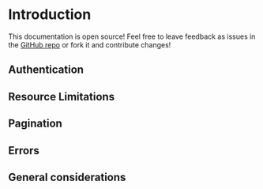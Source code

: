 # Introduction

This documentation is open source! Feel free to leave feedback as issues in the 
[GitHub repo](https://github.com/grnhse/greenhouse-api-docs) or fork it and contribute changes!

## Authentication

## Resource Limitations

## Pagination

## Errors

## General considerations

